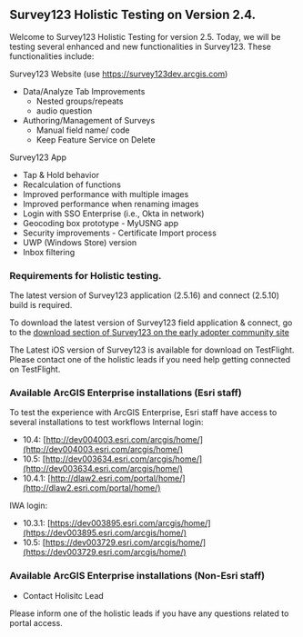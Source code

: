 ## Survey123 Holistic Testing on Version 2.4.

Welcome to Survey123 Holistic Testing for version 2.5. Today, we will be testing several enhanced and new functionalities in Survey123. These functionalities include:

Survey123 Website (use https://survey123dev.arcgis.com)
- Data/Analyze Tab Improvements
  - Nested groups/repeats
  - audio question
- Authoring/Management of Surveys
  - Manual field name/ code
  - Keep Feature Service on Delete
	
Survey123 App
- Tap & Hold behavior
- Recalculation of functions
- Improved performance with multiple images
- Improved performance when renaming images
- Login with SSO Enterprise (i.e., Okta in network)
- Geocoding box prototype - MyUSNG app
- Security improvements - Certificate Import process
- UWP (Windows Store) version
- Inbox filtering

### Requirements for Holistic testing.

The latest version of Survey123 application (2.5.16) and connect (2.5.10) build is required.

To download the latest version of Survey123 field application &amp; connect,  go to the [download section of Survey123 on the early adopter community site](https://earlyadopter.esri.com/project/version/default.html?cap=E69EF91F45744B98882C651F7B518EB7&amp;arttypeid=%7b83EB3229-F375-4D35-A22F-638D9C2B119A%7d)

The Latest iOS version of Survey123 is available for download on TestFlight. Please contact one of the holistic leads if you need help getting connected on TestFlight.

### Available ArcGIS Enterprise installations (Esri staff)
To test the experience with ArcGIS Enterprise, Esri staff have access to several installations to test workflows
Internal login:
- 10.4:  [http://dev004003.esri.com/arcgis/home/](http://dev004003.esri.com/arcgis/home/)
- 10.5:  [http://dev003634.esri.com/arcgis/home/](http://dev003634.esri.com/arcgis/home/)
- 10.4.1: [http://dlaw2.esri.com/portal/home/](http://dlaw2.esri.com/portal/home/)

IWA login:
- 10.3.1:  [https://dev003895.esri.com/arcgis/home/](https://dev003895.esri.com/arcgis/home/)
- 10.5:  [https://dev003729.esri.com/arcgis/home/](https://dev003729.esri.com/arcgis/home/)

### Available ArcGIS Enterprise installations (Non-Esri staff)
- Contact Holisitc Lead


Please inform one of the holistic leads if you have any questions related to portal access.
